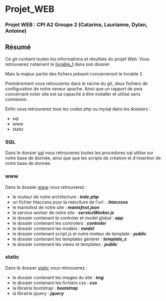 # Projet_WEB

<!-- photo -->

### Projet WEB : CPI A2 Groupe 2 (Catarina, Laurianne, Dylan, Antoine)

## Résumé

Ce git contient toutes les informations et résultats du projet Web. Vous retrouverez notament le [livrable_1](https://github.com/atarte/Projet_WEB/tree/main/livrable_1) dans son dossier.  

Mais la majeur partie des fichers présent concerneront le livrable 2.  

Premièrement vous retrouverez dans le racine du git, deux fichiers de configuration de notre seveur apache. Ainsi que un rapport de pwa concernant noter site est sa capacité à être installer et utilisé sans connexion.

Enfin vous retrouverez tous les codes php ou mysql dans les dossiers :
* sql
* www
* static

### SQL

Dans le dossier [sql](https://github.com/atarte/Projet_WEB/tree/main/sql) vous retrouverez toutes les procedures sql utilise sur notre base de donnée, ainsi que que les scripts de création et d'insertion de notre base de donnée.

### www

Dans le dossier [www](https://github.com/atarte/Projet_WEB/tree/main/www) vous retrouverez :
* le routeur de notre architecture : ***inde.php***
* un fichier htaccess pour la reécriture de l'url : ***.htaccess***
* le manisfest de notre site : ***manisfest.json***
* le service worker de notre site : ***serviceWorker.js***
* le dossier contenant le controler et model global : ***app***
* le dossier contenant les controlers : ***controler***
* le dossier contenant les models : ***model***
* le dossier contenant script js et notre moteur de template : ***public***
* le dossier contenant les templates générer : ***template_c***
* le dossier contenant les views et templates : ***public***

### static

Dans le dossier [static](https://github.com/atarte/Projet_WEB/tree/main/static) vous retrouverez :
* le dossier contenant les images du site : ***img***
* le dossier contenant les fichiers css : ***css***
* la librairie bootstrap : ***bootstrap***
* la librairie jquery : ***jquery***
